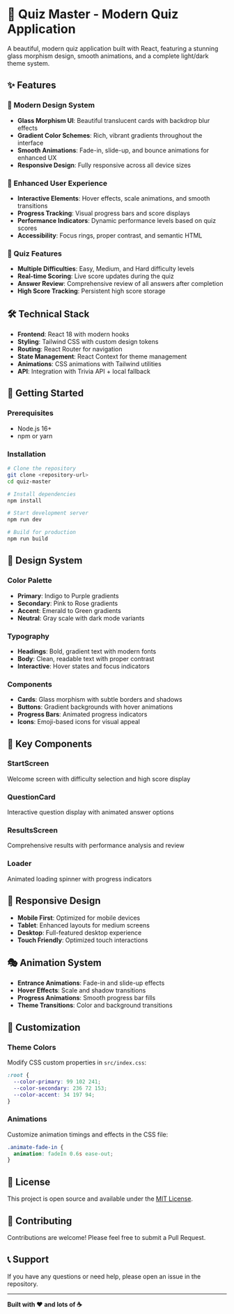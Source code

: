 # 🧠 Quiz Master - Modern Quiz Application

A beautiful, modern quiz application built with React, featuring a stunning glass morphism design, smooth animations, and a complete light/dark theme system.

## ✨ Features

### 🎨 Modern Design System
- **Glass Morphism UI**: Beautiful translucent cards with backdrop blur effects
- **Gradient Color Schemes**: Rich, vibrant gradients throughout the interface
- **Smooth Animations**: Fade-in, slide-up, and bounce animations for enhanced UX
- **Responsive Design**: Fully responsive across all device sizes

### 🚀 Enhanced User Experience
- **Interactive Elements**: Hover effects, scale animations, and smooth transitions
- **Progress Tracking**: Visual progress bars and score displays
- **Performance Indicators**: Dynamic performance levels based on quiz scores
- **Accessibility**: Focus rings, proper contrast, and semantic HTML

### 🎯 Quiz Features
- **Multiple Difficulties**: Easy, Medium, and Hard difficulty levels
- **Real-time Scoring**: Live score updates during the quiz
- **Answer Review**: Comprehensive review of all answers after completion
- **High Score Tracking**: Persistent high score storage

## 🛠️ Technical Stack

- **Frontend**: React 18 with modern hooks
- **Styling**: Tailwind CSS with custom design tokens
- **Routing**: React Router for navigation
- **State Management**: React Context for theme management
- **Animations**: CSS animations with Tailwind utilities
- **API**: Integration with Trivia API + local fallback

## 🚀 Getting Started

### Prerequisites
- Node.js 16+ 
- npm or yarn

### Installation
```bash
# Clone the repository
git clone <repository-url>
cd quiz-master

# Install dependencies
npm install

# Start development server
npm run dev

# Build for production
npm run build
```

## 🎨 Design System

### Color Palette
- **Primary**: Indigo to Purple gradients
- **Secondary**: Pink to Rose gradients  
- **Accent**: Emerald to Green gradients
- **Neutral**: Gray scale with dark mode variants

### Typography
- **Headings**: Bold, gradient text with modern fonts
- **Body**: Clean, readable text with proper contrast
- **Interactive**: Hover states and focus indicators

### Components
- **Cards**: Glass morphism with subtle borders and shadows
- **Buttons**: Gradient backgrounds with hover animations
- **Progress Bars**: Animated progress indicators
- **Icons**: Emoji-based icons for visual appeal

## 🌟 Key Components



### StartScreen
Welcome screen with difficulty selection and high score display

### QuestionCard
Interactive question display with animated answer options

### ResultsScreen
Comprehensive results with performance analysis and review

### Loader
Animated loading spinner with progress indicators

## 📱 Responsive Design

- **Mobile First**: Optimized for mobile devices
- **Tablet**: Enhanced layouts for medium screens
- **Desktop**: Full-featured desktop experience
- **Touch Friendly**: Optimized touch interactions

## 🎭 Animation System

- **Entrance Animations**: Fade-in and slide-up effects
- **Hover Effects**: Scale and shadow transitions
- **Progress Animations**: Smooth progress bar fills
- **Theme Transitions**: Color and background transitions

## 🔧 Customization

### Theme Colors
Modify CSS custom properties in `src/index.css`:
```css
:root {
  --color-primary: 99 102 241;
  --color-secondary: 236 72 153;
  --color-accent: 34 197 94;
}
```

### Animations
Customize animation timings and effects in the CSS file:
```css
.animate-fade-in {
  animation: fadeIn 0.6s ease-out;
}
```

## 📄 License

This project is open source and available under the [MIT License](LICENSE).

## 🤝 Contributing

Contributions are welcome! Please feel free to submit a Pull Request.

## 📞 Support

If you have any questions or need help, please open an issue in the repository.

---

**Built with ❤️ and lots of ☕**
